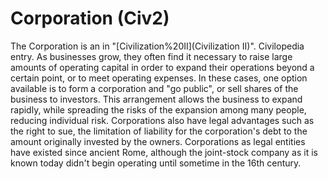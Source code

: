 # Corporation (Civ2)

 The Corporation is an in "[Civilization%20II](Civilization II)".
Civilopedia entry.
As businesses grow, they often find it necessary to raise large amounts of operating capital in order to expand their operations beyond a certain point, or to meet operating expenses. In these cases, one option available is to form a corporation and "go public", or sell shares of the business to investors. This arrangement allows the business to expand rapidly, while spreading the risks of the expansion among many people, reducing individual risk. Corporations also have legal advantages such as the right to sue, the limitation of liability for the corporation's debt to the amount originally invested by the owners. Corporations as legal entities have existed since ancient Rome, although the joint-stock company as it is known today didn't begin operating until sometime in the 16th century.